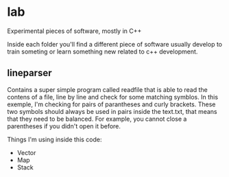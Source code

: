 # lab

Experimental pieces of software, mostly in C++

Inside each folder you'll find a different piece of software usually develop to train someting or learn something new related to c++ development.

## lineparser

Contains a super simple program called readfile that is able to read the contens of a file, line by line and check for some matching symblos. In this exemple, I'm checking for pairs of parantheses and curly brackets. These two symbols should always be used in pairs inside the text.txt, that means that they need to be balanced. For example, you cannot close a parentheses if you didn't open it before.

Things I'm using inside this code:
- Vector
- Map
- Stack

